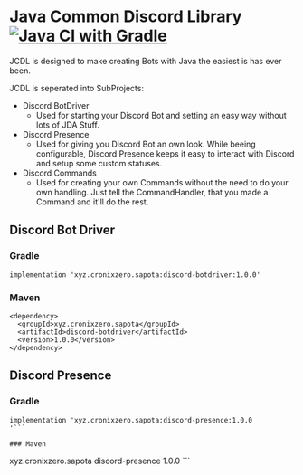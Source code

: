 # Java Common Discord Library [![Java CI with Gradle](https://github.com/CronixZero/JCDL/actions/workflows/gradle.yml/badge.svg)](https://github.com/CronixZero/JCDL/actions/workflows/gradle.yml)
JCDL is designed to make creating Bots with Java the easiest is has ever been.

JCDL is seperated into SubProjects:
- Discord BotDriver
  - Used for starting your Discord Bot and setting an easy way without lots of JDA Stuff.
- Discord Presence
  - Used for giving you Discord Bot an own look. While beeing configurable, Discord Presence keeps it easy to interact with Discord and setup some custom statuses.
- Discord Commands
  - Used for creating your own Commands without the need to do your own handling. Just tell the CommandHandler, that you made a Command and it'll do the rest.

## Discord Bot Driver
### Gradle
```
implementation 'xyz.cronixzero.sapota:discord-botdriver:1.0.0'
```

### Maven
```
<dependency>
  <groupId>xyz.cronixzero.sapota</groupId>
  <artifactId>discord-botdriver</artifactId>
  <version>1.0.0</version>
</dependency>
```

## Discord Presence
### Gradle
```
implementation 'xyz.cronixzero.sapota:discord-presence:1.0.0
'```

### Maven
```
<dependency>
  <groupId>xyz.cronixzero.sapota</groupId>
  <artifactId>discord-presence</artifactId>
  <version>1.0.0</version>
</dependency>
```
